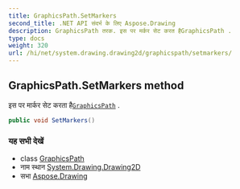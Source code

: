 ```yaml
---
title: GraphicsPath.SetMarkers
second_title: .NET API संदर्भ के लिए Aspose.Drawing
description: GraphicsPath तरक. इस पर मर्कर सेट करत हैGraphicsPath .
type: docs
weight: 320
url: /hi/net/system.drawing.drawing2d/graphicspath/setmarkers/
---
```

## GraphicsPath.SetMarkers method

इस पर मार्कर सेट करता है[`GraphicsPath`](../) .

```csharp
public void SetMarkers()
```

### यह सभी देखें

* class [GraphicsPath](../)
* नाम स्थान [System.Drawing.Drawing2D](../../graphicspath/)
* सभा [Aspose.Drawing](../../../)


